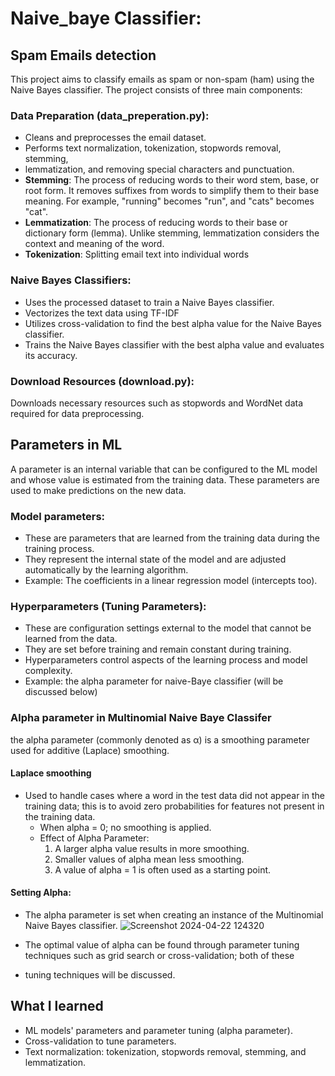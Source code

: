 # Naive_baye Classifier: 
## Spam Emails detection  
This project aims to classify emails as spam or non-spam (ham) using the Naive Bayes classifier. The project consists of three main components:

### Data Preparation (data_preperation.py):
- Cleans and preprocesses the email dataset.
- Performs text normalization, tokenization, stopwords removal, stemming, 
- lemmatization, and removing special characters and punctuation.
- **Stemming**: The process of reducing words to their word stem, base, or root form. It removes suffixes from words to simplify them to their base meaning. For example, "running" becomes "run", and "cats" becomes "cat".
- **Lemmatization**: The process of reducing words to their base or dictionary form (lemma). Unlike stemming, lemmatization considers the context and meaning of the word.
- **Tokenization**: Splitting email text into individual words
### Naive Bayes Classifiers:
- Uses the processed dataset to train a Naive Bayes classifier.
- Vectorizes the text data using TF-IDF
- Utilizes cross-validation to find the best alpha value for the Naive Bayes classifier.
- Trains the Naive Bayes classifier with the best alpha value and evaluates its accuracy.
### Download Resources (download.py):
Downloads necessary resources such as stopwords and WordNet data required for data preprocessing.
## Parameters in ML
A  parameter is an internal variable that can be configured to the ML model
and whose value is estimated from the training data. These parameters are used to make predictions
on the new data.
### Model parameters: 
- These are parameters that are learned from the training data during the training
   process.
- They represent the internal state of the model and are adjusted automatically
  by the learning algorithm.
- Example: The coefficients in a linear regression model (intercepts too). 
### Hyperparameters (Tuning Parameters):
- These are configuration settings external to the model that cannot be learned
  from the data.
- They are set before training and remain constant during training.
- Hyperparameters control aspects of the learning process and model complexity.
- Example: the alpha parameter for naive-Baye classifier (will be discussed below)

### Alpha parameter in Multinomial Naive Baye Classifer
 the alpha parameter (commonly denoted as α) is a smoothing parameter used for 
 additive (Laplace) smoothing.
 #### Laplace smoothing
 - Used to handle cases where a word in the test data did not appear in the training
   data; this is to avoid zero probabilities for features not present in the training data.
   - When alpha = 0; no smoothing is applied.
   - Effect of Alpha Parameter:
     1. A larger alpha value results in more smoothing.
     2. Smaller values of alpha mean less smoothing.
     3. A value of alpha = 1 is often used as a starting point.
    
#### Setting Alpha:
- The alpha parameter is set when creating an instance of the Multinomial Naive Bayes classifier.
 ![Screenshot 2024-04-22 124320](https://github.com/PreciousNosiphoDonkrag/Supervised-Machine-Learning/assets/153648767/06caff15-d561-4be0-aff9-a0aee7560480)

- The optimal value of alpha can be found through parameter tuning techniques such as grid search or cross-validation; both of these
- tuning techniques will be discussed.       

   
## What I learned
- ML models' parameters and parameter tuning (alpha parameter).
- Cross-validation to tune parameters.
- Text normalization: tokenization, stopwords removal, stemming, and lemmatization. 
